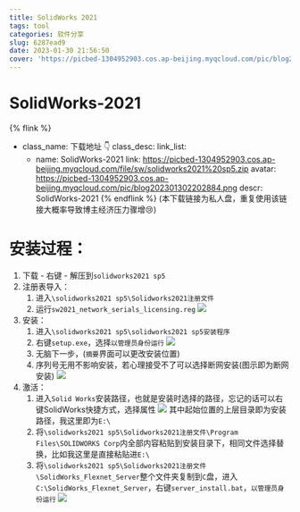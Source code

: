 ```yaml
---
title: SolidWorks 2021
tags: tool
categories: 软件分享
slug: 6287ead9
date: 2023-01-30 21:56:50
cover: 'https://picbed-1304952903.cos.ap-beijing.myqcloud.com/pic/blog202301302202884.png'
---
```

# SolidWorks-2021
{% flink %}
- class_name: 下载地址 👇
  class_desc:
  link_list:
    - name: SolidWorks-2021
      link: https://picbed-1304952903.cos.ap-beijing.myqcloud.com/file/sw/solidworks2021%20sp5.zip
      avatar: https://picbed-1304952903.cos.ap-beijing.myqcloud.com/pic/blog202301302202884.png
      descr: SolidWorks-2021
{% endflink %}
(本下载链接为私人盘，重复使用该链接大概率导致博主经济压力骤增😢)


# 安装过程：
1. 下载 - 右键 - 解压到`solidworks2021 sp5`
2. 注册表导入：
   1. 进入`\solidworks2021 sp5\Solidworks2021注册文件`
   2. 运行`sw2021_network_serials_licensing.reg`
   ![](https://picbed-1304952903.cos.ap-beijing.myqcloud.com/pic/blog202301302220955.gif)
3. 安装：
   1. 进入`\solidworks2021 sp5\solidworks2021 sp5安装程序`
   2. 右键`setup.exe`，选择`以管理员身份运行`
   ![](https://picbed-1304952903.cos.ap-beijing.myqcloud.com/pic/blog202301302342728.gif)
   3. 无脑下一步，(`摘要`界面可以更改安装位置)
   4. 序列号无用不影响安装，若心理接受不了可以选择断网安装(图示即为断网安装)
   ![](https://picbed-1304952903.cos.ap-beijing.myqcloud.com/pic/blog202301302342412.gif)
4. 激活：
   1. 进入`Solid Works`安装路径，也就是安装时选择的路径，忘记的话可以右键SolidWorks快捷方式，选择属性
   ![](https://picbed-1304952903.cos.ap-beijing.myqcloud.com/pic/blog202301310012321.png)
   其中起始位置的上层目录即为安装路径，我这里即为`E:\`
   2. 将`\solidworks2021 sp5\Solidworks2021注册文件\Program Files\SOLIDWORKS Corp`内全部内容粘贴到安装目录下，相同文件选择替换，比如我这里是直接粘贴进`E:\`
   3. 将`\solidworks2021 sp5\Solidworks2021注册文件\SolidWorks_Flexnet_Server`整个文件夹复制到`C`盘，进入`C:\SolidWorks_Flexnet_Server`，右键`server_install.bat`，`以管理员身份运行`
   ![](https://picbed-1304952903.cos.ap-beijing.myqcloud.com/pic/blog202301310018941.gif)




